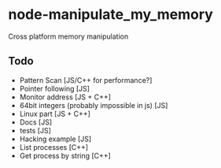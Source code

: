 # node-manipulate_my_memory
Cross platform memory manipulation

## Todo
* Pattern Scan [JS/C++ for performance?]
* Pointer following [JS]
* Monitor address [JS + C++]
* 64bit integers (probably impossible in js) [JS]
* Linux part [JS + C++]
* Docs [JS]
* tests [JS]
* Hacking example [JS]
* List processes [C++]
* Get process by string [C++]